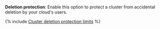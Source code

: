 **Deletion protection**: Enable this option to protect a cluster from accidental deletion by your cloud's users.

{% include [Cluster deletion protection limits](../deletion-protection-limits-data.md) %}

